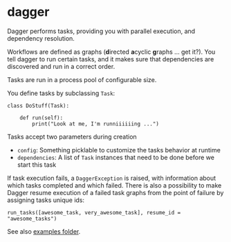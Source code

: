 # dagger

Dagger performs tasks, providing you with parallel execution, and dependency resolution.

Workflows are defined as graphs (**d**irected **a**cyclic **g**raphs … get it?). You tell dagger to
run certain tasks, and it makes sure that dependencies are discovered and run in a correct order.

Tasks are run in a process pool of configurable size.

You define tasks by subclassing `Task`:

    class DoStuff(Task):

        def run(self):
            print("Look at me, I'm runniiiiiing ...")

Tasks accept two parameters during creation

* `config`: Something picklable to customize the tasks behavior at runtime
* `dependencies`: A list of `Task` instances that need to be done before we start this task

If task execution fails, a `DaggerException` is raised, with information about which tasks completed
and which failed. There is also a possibility to make Dagger resume execution of a failed task graphs
from the point of failure by assigning tasks unique ids:

`
run_tasks([awesome_task, very_awesome_task], resume_id = "awesome_tasks")
`


See also [examples folder](dagger/examples).
